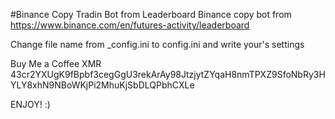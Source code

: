 #Binance Copy Tradin Bot from Leaderboard
Binance copy bot from https://www.binance.com/en/futures-activity/leaderboard

Change file name from _config.ini to config.ini and write your's settings

Buy Me a Coffee XMR 43cr2YXUgK9fBpbf3cegGgU3rekArAy98JtzjytZYqaH8nmTPXZ9SfoNbRy3HYLY8xhN9NBoWKjPi2MhuKjSbDLQPbhCXLe

ENJOY! :)
